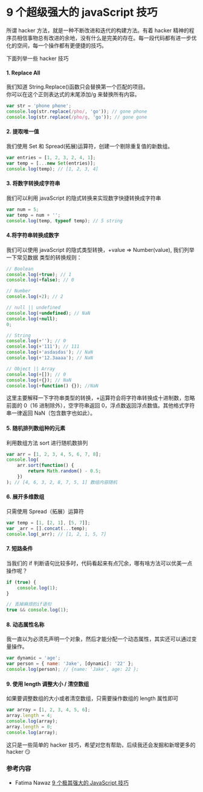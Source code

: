 # 9 个超级强大的 javaScript 技巧

所谓 hacker 方法，就是一种不断改进和迭代的构建方法。有着 hacker 精神的程序员相信事物总有改进的余地，没有什么是完美的存在。每一段代码都有进一步优化的空间，每一个操作都有更便捷的技巧。

下面列举一些 hacker 技巧

#### 1. Replace All

我们知道 String.Replace()函数只会替换第一个匹配的项目。  
你可以在这个正则表达式的末尾添加/g 来替换所有内容。

```js
var str = 'phone phone';
console.log(str.replace(/pho/, 'go')); // gone phone
console.log(str.replace(/pho/g, 'go')); // gone gone
```

#### 2. 提取唯一值

我们使用 Set 和 Spread(拓展)运算符，创建一个剔除重复值的新数组。

```js
var entries = [1, 2, 3, 2, 4, 1];
var temp = [...new Set(entries)];
console.log(temp); // [1, 2, 3, 4]
```

#### 3. 将数字转换成字符串

我们可以利用 javaScript 的隐式转换来实现数字快捷转换成字符串

```js
var num = 5;
var temp = num + '';
console.log(temp, typeof temp); // 5 string
```

#### 4.将字符串转换成数字

我们可以使用 javaScript 的隐式类型转换，+value => Number(value), 我们列举一下常见数据 类型的转换规则：

```js
// Boolean
console.log(+true); // 1
console.log(+false); // 0

// Number
console.log(+2); // 2

// null || undefined
console.log(+undefined); // NaN
console.log(+null);
0;

// String
console.log(+''); // 0
console.log(+'111'); // 111
console.log(+'asdasdas'); // NaN
console.log(+'12.3aaaa'); // NaN

// Object || Array
console.log(+[]); // 0
console.log(+{}); // NaN
console.log(+function() {}); //NaN
```

这里主要解释一下字符串类型的转换，+运算符会将字符串转换成十进制数，忽略前面的 0（16 进制除外），空字符串返回 0，浮点数返回浮点数值。其他格式字符串一律返回 NaN（包含数字也如此）。

#### 5. 随机排列数组种的元素

利用数组方法 sort 进行随机数排列

```js
var arr = [1, 2, 3, 4, 5, 6, 7, 8];
console.log(
	arr.sort(function() {
		return Math.random() - 0.5;
	})
); // [4, 6, 3, 2, 8, 7, 5, 1] 数组内容随机
```

#### 6. 展开多维数组

只需使用 Spread（拓展）运算符

```js
var temp = [1, [2, 1], [5, 7]];
var _arr = [].concat(...temp);
console.log(_arr); // [1, 2, 1, 5, 7]
```

#### 7. 短路条件

当我们的 if 判断语句比较多时，代码看起来有点冗余，哪有啥方法可以优美一点操作呢？

```js
if (true) {
	console.log(1);
}

// 丢掉麻烦的if语句
true && console.log(1);
```

#### 8. 动态属性名称

我一直以为必须先声明一个对象，然后才能分配一个动态属性，其实还可以通过变量操作。

```js
var dynamic = 'age';
var person = { name: 'Jake', [dynamic]: '22' };
console.log(person); // {name: 'Jake', age: 22 };
```

#### 9. 使用 length 调整大小 / 清空数组

如果要调整数组的大小或者清空数组，只需要操作数组的 length 属性即可

```js
var array = [1, 2, 3, 4, 5, 6];
array.length = 4;
console.log(array);
array.length = 0;
console.log(array);
```

这只是一些简单的 hacker 技巧，希望对您有帮助，后续我还会发掘和新增更多的 hacker :smirk:

### 参考内容

- Fatima Nawaz [9 个极其强大的 JavaScript 技巧](https://www.infoq.cn/article/KSVZ7eetcKuL9GVqO7eF)
